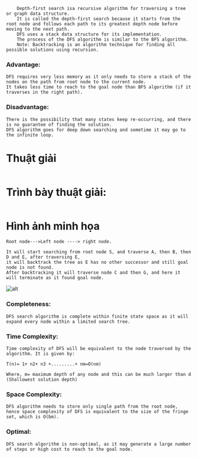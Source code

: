 ```
    Depth-first search isa recursive algorithm for traversing a tree or graph data structure.
    It is called the depth-first search because it starts from the root node and follows each path to its greatest depth node before moving to the next path.
    DFS uses a stack data structure for its implementation.
    The process of the DFS algorithm is similar to the BFS algorithm.
    Note: Backtracking is an algorithm technique for finding all possible solutions using recursion.
```
### Advantage:
```
DFS requires very less memory as it only needs to store a stack of the nodes on the path from root node to the current node.
It takes less time to reach to the goal node than BFS algorithm (if it traverses in the right path).
```
### Disadvantage:
```
There is the possibility that many states keep re-occurring, and there is no guarantee of finding the solution.
DFS algorithm goes for deep down searching and sometime it may go to the infinite loop.
```
#	Thuật giải
```	

```

#	Trình bày thuật giải:
```	

```
#	Hình ảnh minh họa
```
Root node--->Left node ----> right node.

It will start searching from root node S, and traverse A, then B, then D and E, after traversing E, 
it will backtrack the tree as E has no other successor and still goal node is not found. 
After backtracking it will traverse node C and then G, and here it will terminate as it found goal node.
```
![alt](https://static.javatpoint.com/tutorial/ai/images/depth-first-search.png)
### Completeness: 
`DFS search algorithm is complete within finite state space as it will expand every node within a limited search tree.`

### Time Complexity: 
`Time complexity of DFS will be equivalent to the node traversed by the algorithm. It is given by:`
```
T(n)= 1+ n2+ n3 +.........+ nm=O(nm)

Where, m= maximum depth of any node and this can be much larger than d (Shallowest solution depth)
```
### Space Complexity: 
`DFS algorithm needs to store only single path from the root node, hence space complexity of DFS is equivalent to the size of the fringe set, which is O(bm).`
### Optimal: 
`DFS search algorithm is non-optimal, as it may generate a large number of steps or high cost to reach to the goal node.`